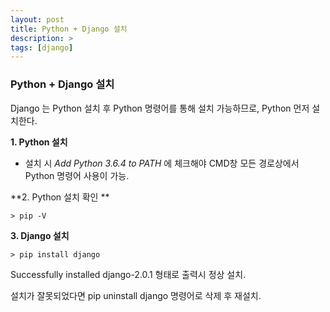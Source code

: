```yaml
---
layout: post
title: Python + Django 설치
description: >
tags: [django]
---
```




### Python + Django 설치



Django 는 Python 설치 후 Python 명령어를 통해 설치 가능하므로, Python 먼저 설치한다.



**1. Python 설치**

- 설치 시 *Add Python 3.6.4 to PATH* 에 체크해야 CMD창 모든 경로상에서 Python 명령어 사용이 가능.

**2. Python 설치 확인 **

```
> pip -V
```

**3. Django 설치**

```
> pip install django
```

Successfully installed django-2.0.1 형태로 출력시 정상 설치. 

설치가 잘못되었다면 pip uninstall django 명령어로 삭제 후 재설치. 